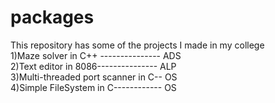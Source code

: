 # packages
This repository has some of the projects I made in my college  
1)Maze solver in C++ ---------------    ADS  
2)Text editor in 8086---------------    ALP  
3)Multi-threaded port scanner in C--    OS  
4)Simple FileSystem in C------------    OS  
